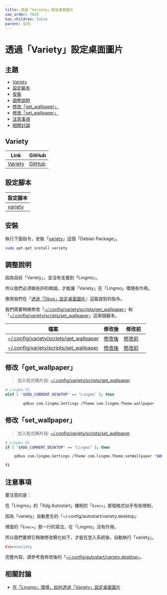 ```yaml
---
title: 透過「Variety」設定桌面圖片
nav_order: 7020
has_children: false
parent: 如何
---
```



# 透過「Variety」設定桌面圖片




## 主題

* [Variety](#variety)
* [設定腳本](#設定腳本)
* [安裝](#安裝)
* [調整說明](#調整說明)
* [修改「get_wallpaper」](#修改get_wallpaper)
* [修改「set_wallpaper」](#修改set_wallpaper)
* [注意事項](#注意事項)
* [相關討論](#相關討論)




## Variety

| Link | GitHub |
| ---- | ------ |
| [Variety](https://peterlevi.com/variety/) | [GitHub](https://github.com/varietywalls/variety) |




## 設定腳本

| 設定腳本 |
| --------|
| [variety](https://github.com/samwhelp/lingmo-adjustment/tree/main/prototype/main/tool-config/part/variety) |




## 安裝

執行下面指令，安裝「[variety](https://packages.debian.org/stable/variety)」這個「Debian Package」。

``` sh
sudo apt-get install variety
```




## 調整說明

因為目前「Variety」，並沒有支援到「Lingmo」，

所以我們必須做些許的微調，才能讓「Variety」在「Lingmo」環境有作用。

應用我們在『[透過「Dbus」設定桌面圖片](https://samwhelp.github.io/note-about-lingmo/read/howto/set-wallpaper-by-dbus.html)』這篇提到的指令。

我們需要稍微修改「[~/.config/variety/scripts/get_wallpaper](#修改get_wallpaper)」和「[~/.config/variety/scripts/set_wallpaper](#修改set_wallpaper)」這兩個腳本。


| 檔案　| 修改後 | 修改前　|
| ---- | ----- | ----- |
| [~/.config/variety/scripts/get_wallpaper](#修改get_wallpaper) | [修改後](https://github.com/samwhelp/lingmo-adjustment/blob/main/prototype/main/tool-config/part/variety/asset/overlay/etc/skel/.config/variety/scripts/get_wallpaper#L17-L20) | [修改前](https://github.com/varietywalls/variety/blob/master/data/scripts/get_wallpaper#L17)　|
| [~/.config/variety/scripts/set_wallpaper](#修改set_wallpaper) | [修改後](https://github.com/samwhelp/lingmo-adjustment/blob/main/prototype/main/tool-config/part/variety/asset/overlay/etc/skel/.config/variety/scripts/set_wallpaper#L208-L213) | [修改前](https://github.com/varietywalls/variety/blob/master/data/scripts/set_wallpaper#L207)　|




## 修改「get_wallpaper」

> 加入程式碼片段: [~/.config/variety/scripts/get_wallpaper](https://github.com/samwhelp/lingmo-adjustment/blob/main/prototype/main/tool-config/part/variety/asset/overlay/etc/skel/.config/variety/scripts/get_wallpaper#L17-L20)

``` sh
# Lingmo OS
elif [ "$XDG_CURRENT_DESKTOP" == "Lingmo" ]; then

        qdbus com.lingmo.Settings /Theme com.lingmo.Theme.wallpaper
```




## 修改「set_wallpaper」

> 加入程式碼片段: [~/.config/variety/scripts/set_wallpaper](https://github.com/samwhelp/lingmo-adjustment/blob/main/prototype/main/tool-config/part/variety/asset/overlay/etc/skel/.config/variety/scripts/set_wallpaper#L208-L213)

``` sh
# Lingmo OS
if [ "$XDG_CURRENT_DESKTOP" == "Lingmo" ]; then

    qdbus com.lingmo.Settings /Theme com.lingmo.Theme.setWallpaper "$WP" 2> /dev/null

fi
```




## 注意事項

要注意的是：

在「Lingmo」的「Xdg Autostart」機制的「`Exec=`」那個格式似乎有些限制，

因為「variety」自動產生的「~/.config/autostart/variety.desktop」

裡面的「`Exec=`」那一行的寫法，在「Lingmo」沒有作用。

所以我們要將它稍微修改簡化如下，才能在登入系統後，自動執行「variety」。

``` ini
Exec=variety
```

完整內容，請參考我修改後的「[~/.config/autostart/variety.desktop](https://github.com/samwhelp/lingmo-adjustment/blob/main/prototype/main/tool-config/part/variety/asset/overlay/etc/skel/.config/autostart/variety.desktop#L6)」。




## 相關討論

* [在「Lingmo」環境，如何透過「Variety」設定桌面圖片](https://github.com/orgs/LingmoOS/discussions/20#discussioncomment-10852058)

